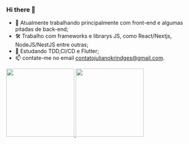 ### Hi there 👋

- 🔭 Atualmente trabalhando principalmente com front-end e algumas pitadas de back-end;
- 🛠  Trabalho com frameworks e librarys JS, como React/Nextjs, NodeJS/NestJS entre outras;
- 🌱 Estudando TDD,CI/CD e Flutter;
- 📫 contate-me no email contatojulianokrindges@gmail.com.

<div>
  <a href="https://julianokrindges.com.br">
  <img height="180em" src="https://github-readme-stats.vercel.app/api?username=krindgesjuliano&show_icons=true&theme=nightowl&include_all_commits=true&count_private=true"/>
  <img height="180em" src="https://github-readme-stats.vercel.app/api/top-langs/?username=krindgesjuliano&layout=compact&langs_count=7&theme=nightowl"/>
</div>
